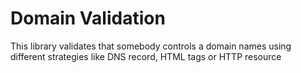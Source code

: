 # Domain Validation

This library validates that somebody controls a domain names using different strategies like DNS record, HTML tags or HTTP resource
